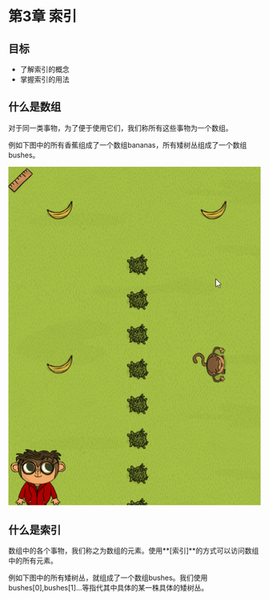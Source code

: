 # 第3章 索引
## 目标 ##
* 了解索引的概念
* 掌握索引的用法

## 什么是数组 ##

对于同一类事物，为了便于使用它们，我们称所有这些事物为一个数组。

例如下图中的所有香蕉组成了一个数组bananas，所有矮树丛组成了一个数组bushes。

![bananas](https://github.com/icuic/cm/raw/master/image/5_indexing/bananas.gif "数组bananas")

## 什么是索引 ##

数组中的各个事物，我们称之为数组的元素。使用**[索引]**的方式可以访问数组中的所有元素。

例如下图中的所有矮树丛，就组成了一个数组bushes。我们使用bushes[0],bushes[1]...等指代其中具体的某一株具体的矮树丛。

